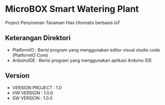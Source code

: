 # MicroBOX Smart Watering Plant
Project Penyiraman Tanaman Hias Otomatis berbasis IoT

## Keterangan Direktori
- PlatformIO : Berisi program yang menggunakan editor visual studio code (PlatformIO Core)
- ArduinoIDE : Berisi program yang menggunakan aplikasi Arduino IDE

## Version
- VERSION PROJECT : 1.0
- HW VERSION	  : 1.0.0
- SW VERSION	  : 1.0.0
